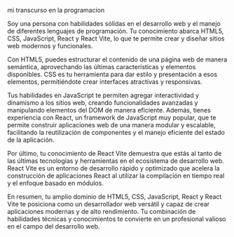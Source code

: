 mi transcurso en la programacion


 Soy una persona con habilidades sólidas en el desarrollo web y el manejo de diferentes lenguajes de programación. Tu conocimiento abarca HTML5, CSS, JavaScript, React y React Vite, lo que te permite crear y diseñar sitios web modernos y funcionales.

Con HTML5, puedes estructurar el contenido de una página web de manera semántica, aprovechando las últimas características y elementos disponibles. CSS es tu herramienta para dar estilo y presentación a esos elementos, permitiéndote crear interfaces atractivas y responsivas.

Tus habilidades en JavaScript te permiten agregar interactividad y dinamismo a los sitios web, creando funcionalidades avanzadas y manipulando elementos del DOM de manera eficiente. Además, tienes experiencia con React, un framework de JavaScript muy popular, que te permite construir aplicaciones web de una manera modular y escalable, facilitando la reutilización de componentes y el manejo eficiente del estado de la aplicación.

Por último, tu conocimiento de React Vite demuestra que estás al tanto de las últimas tecnologías y herramientas en el ecosistema de desarrollo web. React Vite es un entorno de desarrollo rápido y optimizado que acelera la construcción de aplicaciones React al utilizar la compilación en tiempo real y el enfoque basado en módulos.

En resumen, tu amplio dominio de HTML5, CSS, JavaScript, React y React Vite te posiciona como un desarrollador web versátil y capaz de crear aplicaciones modernas y de alto rendimiento. Tu combinación de habilidades técnicas y conocimientos te convierte en un profesional valioso en el campo del desarrollo web.
